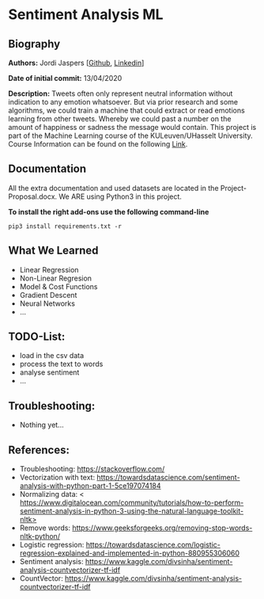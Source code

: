 # Sentiment Analysis ML

## Biography  
**Authors:**
Jordi Jaspers [[Github](https://github.com/Jordi-Jaspers "Github Page"), [Linkedin](https://www.linkedin.com/in/jordi-jaspers/ "Linkedin Page")] 
  
**Date of initial commit:** 
13/04/2020  

**Description:**
Tweets often only represent neutral information without indication to any emotion whatsoever. But via prior research and some algorithms, we could train a machine that could extract or read emotions learning from other tweets. Whereby we could past a number on the amount of happiness or sadness the message would contain. This project is part of the Machine Learning course of the KULeuven/UHasselt University. Course Information can be found on the following [Link](https://uhintra03.uhasselt.be/studiegidswww/opleidingsonderdeel.aspx?a=2019&i=4091&n=4&t=01 "ECTS Page").

## Documentation 
All the extra documentation and used datasets are located in the Project-Proposal.docx. We ARE using Python3 in this project.

**To install the right add-ons use the following command-line** 
````
pip3 install requirements.txt -r
```` 
  
## What We Learned
 * Linear Regression
 * Non-Linear Regresion
 * Model & Cost Functions
 * Gradient Descent
 * Neural Networks
 * ...
  
## TODO-List:
- load in the csv data
- process the text to words
- analyse sentiment
- ...

## Troubleshooting:   
- Nothing yet...  

## References:  
 * Troubleshooting: <https://stackoverflow.com/>
 * Vectorization with text: <https://towardsdatascience.com/sentiment-analysis-with-python-part-1-5ce197074184> 
 * Normalizing data: < https://www.digitalocean.com/community/tutorials/how-to-perform-sentiment-analysis-in-python-3-using-the-natural-language-toolkit-nltk>
 * Remove words: <https://www.geeksforgeeks.org/removing-stop-words-nltk-python/>
 * Logistic regression: <https://towardsdatascience.com/logistic-regression-explained-and-implemented-in-python-880955306060>
 * Sentiment analysis: <https://www.kaggle.com/divsinha/sentiment-analysis-countvectorizer-tf-idf>
 * CountVector: <https://www.kaggle.com/divsinha/sentiment-analysis-countvectorizer-tf-idf>